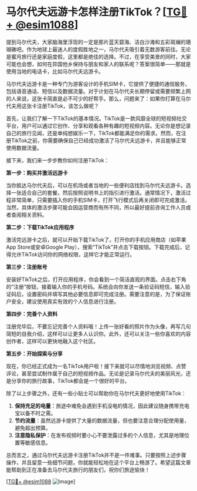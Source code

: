 # 马尔代夫远游卡怎样注册TikTok？[[TG💪+ @esim1088](https://t.me/s/esim1088)]

提到马尔代夫，大家脑海里浮现的一定是那片蓝天碧海、洁白沙滩和五彩斑斓的珊瑚礁吧。作为地球上最迷人的度假胜地之一，马尔代夫吸引着无数游客前往。无论是蜜月旅行还是家庭度假，这里都是绝佳的选择。不过，在享受美景的同时，大家可能也会想，如何在异国他乡保持与朋友和家人的联系呢？答案很简单——那就是使用当地的电话卡，比如马尔代夫远游卡。

马尔代夫远游卡是一种专门为游客设计的手机SIM卡，它提供了便捷的通信服务，包括语音通话、短信以及数据流量。对于计划在马尔代夫长期停留或需要频繁上网的人来说，这张卡简直是必不可少的好帮手。那么，问题来了：如果你打算在马尔代夫用这张卡注册TikTok，该怎么做呢？

首先，让我们了解一下TikTok的基本情况。TikTok是一款风靡全球的短视频社交平台，用户可以通过它创作、分享和观看各种有趣的短视频内容。无论你是想记录自己的旅行见闻，还是单纯想娱乐一下，TikTok都能满足你的需求。然而，在注册TikTok之前，你需要确保自己已经成功激活了马尔代夫远游卡，并且能够正常使用数据流量。

接下来，我们来一步步教你如何注册TikTok：

**第一步：购买并激活远游卡**

当你抵达马尔代夫后，可以在机场或者当地的一些便利店找到马尔代夫远游卡。选择一张适合自己的套餐，然后按照说明书上的指引进行激活。通常情况下，激活过程非常简单，只需要插入你的手机SIM卡，打开飞行模式后再关闭即可完成激活。当然，具体的激活步骤可能会因运营商而有所不同，所以最好提前咨询工作人员或者查阅相关资料。

**第二步：下载TikTok应用程序**

激活完远游卡之后，就可以开始下载TikTok了。打开你的手机应用商店（如苹果App Store或安卓Google Play），搜索“TikTok”并点击下载按钮。下载完成后，记得允许TikTok访问你的网络权限，这样它才能正常运行。

**第三步：注册账号**

安装好TikTok之后，打开应用程序，你会看到一个简洁直观的界面。点击右下角的“注册”按钮，接着输入你的手机号码。系统会向你发送一条验证码短信，输入验证码后，设置密码并填写其他必要信息即可完成注册。需要注意的是，为了保证账户安全，建议使用真实有效的个人信息进行注册。

**第四步：完善个人资料**

注册完毕后，不要忘记完善个人资料哦！上传一张好看的照片作为头像，再写几句简短的自我介绍，这样可以让更多人认识你。此外，还可以关注一些你喜欢的内容创作者，这样可以更快地融入这个社区。

**第五步：开始探索与分享**

现在，你已经正式成为一名TikTok用户啦！接下来就可以尽情地浏览视频、点赞评论，甚至尝试制作属于自己的短视频作品。无论是记录马尔代夫的美丽风光，还是分享你的旅行故事，TikTok都会是一个很好的平台。

除了以上步骤之外，还有一些小贴士可以帮助你在马尔代夫更好地使用TikTok：

1. **保持充足的电量**：旅途中难免会遇到手机没电的情况，因此建议随身携带充电宝以备不时之需。
2. **节约流量**：虽然远游卡提供了大量的数据流量，但也要注意合理分配使用量，避免超出预算。
3. **注意隐私保护**：在发布视频时要小心不要泄露过多的个人信息，尤其是地理位置等敏感信息。

总而言之，通过马尔代夫远游卡注册TikTok并不是一件难事。只要按照上述步骤操作，并且留意一些细节问题，你就能轻松地在这个平台上畅游了。希望这篇文章能帮助到正在准备去马尔代夫旅行的朋友们，祝你们旅途愉快！

[[TG💪+ @esim1088](https://t.me/s/esim1088) ![Image](https://i.postimg.cc/4NQfJmqS/Snipaste-2025-05-13-00-14-12.png)]